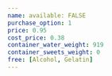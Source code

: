 ```yaml
---
name: available: FALSE
purchase_option: 1
price: 0.95
cost_price: 0.38
container_water_weight: 919
container_sweets_weight: 0
free: [Alcohol, Gelatin]
---
```

